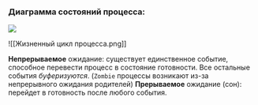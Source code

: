 ### Диаграмма состояний процесса:
![](https://lh7-us.googleusercontent.com/0T4M9NTWDu2_90fAYuo4LcXC_6s0LME34mDG5m8CYeGktMY0in4_ZvkoG_T2lxwaKo5jWdtlkFlfFdo-nIvUCqbQtVUE3r2BL5_PsHUOticU3N4YTeZo-FXaX02xbODq7kTz7z0Oi6ypWoZQG9FYTso)

![[Жизненный цикл процесса.png]]

**Непрерываемое** ожидание: существует единственное событие, способное перевести процесс в состояние готовности. Все остальные события *буферизуются*. (`Zombie` процессы возникают из-за непрерывного ожидания родителей)
**Прерываемое** ожидание (сон): перейдет в готовность после любого события.

